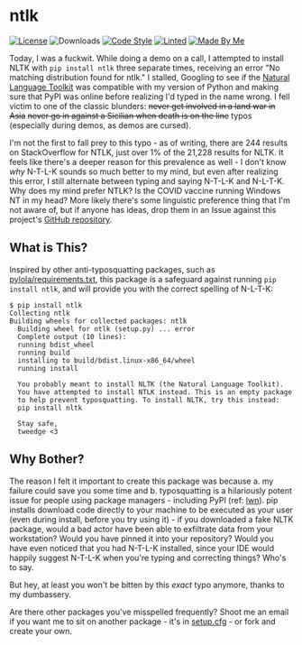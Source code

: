 # ntlk

[![License](https://img.shields.io/github/license/tweedge/ntlk)](https://github.com/tweedge/ntlk)
![Downloads](https://img.shields.io/pypi/dm/ntlk?style=plastic)
[![Code Style](https://img.shields.io/badge/code%20style-black-black)](https://github.com/psf/black)
[![Linted](https://img.shields.io/badge/also%20passes-flake8-blue.svg)](https://github.com/PyCQA/flake8)
[![Made By Me](https://img.shields.io/badge/made%20by-some%20idiot-red.svg)](https://chris.partridge.tech/)

Today, I was a fuckwit. While doing a demo on a call, I attempted to install NLTK with `pip install ntlk` three separate times, receiving an error "No matching distribution found for ntlk." I stalled, Googling to see if the [Natural Language Toolkit](https://www.nltk.org/) was compatible with my version of Python and making sure that PyPI was online before realizing I'd typed in the name wrong. I fell victim to one of the classic blunders: ~~never get involved in a land war in Asia~~ ~~never go in against a Sicilian when death is on the line~~ typos (especially during demos, as demos are cursed).

I'm not the first to fall prey to this typo - as of writing, there are 244 results on StackOverflow for NTLK, just over 1% of the 21,228 results for NLTK. It feels like there's a deeper reason for this prevalence as well - I don't know *why* N-T-L-K sounds so much better to my mind, but even after realizing this error, I still alternate between typing and saying N-T-L-K and N-L-T-K. Why does my mind prefer NTLK? Is the COVID vaccine running Windows NT in my head? More likely there's some linguistic preference thing that I'm not aware of, but if anyone has ideas, drop them in an Issue against this project's [GitHub repository](https://github.com/tweedge/ntlk/issues).

## What is This?

Inspired by other anti-typosquatting packages, such as [pylola/requirements.txt](https://github.com/pylola/requirements.txt), this package is a safeguard against running `pip install ntlk`, and will provide you with the correct spelling of N-L-T-K:

```
$ pip install ntlk
Collecting ntlk
Building wheels for collected packages: ntlk
  Building wheel for ntlk (setup.py) ... error
  Complete output (10 lines):
  running bdist_wheel
  running build
  installing to build/bdist.linux-x86_64/wheel
  running install

  You probably meant to install NLTK (the Natural Language Toolkit).
  You have attempted to install NTLK instead. This is an empty package
  to help prevent typosquatting. To install NLTK, try this instead:
  pip install nltk
  
  Stay safe,
  tweedge <3
```

## Why Bother?

The reason I felt it important to create this package was because a. my failure could save you some time and b. typosquatting is a hilariously potent issue for people using package managers - including PyPI (ref: [lwn](https://lwn.net/Articles/834078/)). pip installs download code directly to your machine to be executed as your user (even during install, before you try using it) - if you downloaded a fake NLTK package, would a bad actor have been able to exfiltrate data from your workstation? Would you have pinned it into your repository? Would you have even noticed that you had N-T-L-K installed, since your IDE would happily suggest N-T-L-K when you're typing and correcting things? Who's to say.

But hey, at least you won't be bitten by this *exact* typo anymore, thanks to my dumbassery.

Are there other packages you've misspelled frequently? Shoot me an email if you want me to sit on another package - it's in [setup.cfg](https://github.com/tweedge/ntlk/blob/main/setup.cfg) - or fork and create your own.
